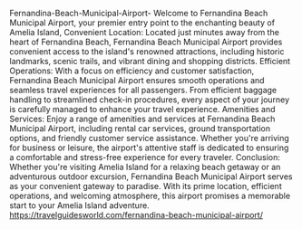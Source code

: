 Fernandina-Beach-Municipal-Airport-
Welcome to Fernandina Beach Municipal Airport, your premier entry point to the enchanting beauty of Amelia Island,
Convenient Location:
Located just minutes away from the heart of Fernandina Beach, Fernandina Beach Municipal Airport provides convenient access to the island's renowned attractions, including historic landmarks, scenic trails, and vibrant dining and shopping districts.
Efficient Operations:
With a focus on efficiency and customer satisfaction, Fernandina Beach Municipal Airport ensures smooth operations and seamless travel experiences for all passengers. From efficient baggage handling to streamlined check-in procedures, every aspect of your journey is carefully managed to enhance your travel experience.
Amenities and Services:
Enjoy a range of amenities and services at Fernandina Beach Municipal Airport, including rental car services, ground transportation options, and friendly customer service assistance. Whether you're arriving for business or leisure, the airport's attentive staff is dedicated to ensuring a comfortable and stress-free experience for every traveler.
Conclusion:
Whether you're visiting Amelia Island for a relaxing beach getaway or an adventurous outdoor excursion, Fernandina Beach Municipal Airport serves as your convenient gateway to paradise. With its prime location, efficient operations, and welcoming atmosphere, this airport promises a memorable start to your Amelia Island adventure.
https://travelguidesworld.com/fernandina-beach-municipal-airport/


